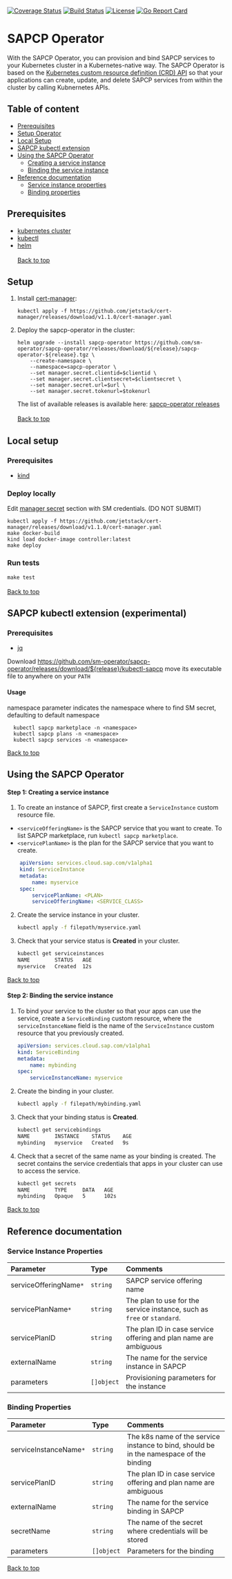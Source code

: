 [![Coverage Status](https://coveralls.io/repos/github/sm-operator/sapcp-operator/badge.svg?branch=master&killcache=1)](https://coveralls.io/github/sm-operator/sapcp-operator?branch=master)
[![Build Status](https://github.com/sm-operator/sapcp-operator/workflows/Go/badge.svg)](https://github.com/sm-operator/sapcp-operator/actions)
[![License](https://img.shields.io/badge/License-Apache%202.0-blue.svg)](https://github.com/sm-operator/sapcp-operator/blob/master/LICENSE)
[![Go Report Card](https://goreportcard.com/badge/github.com/sm-operator/sapcp-operator)](https://goreportcard.com/report/github.com/sm-operator/sapcp-operator)

# SAPCP Operator


With the SAPCP Operator, you can provision and bind SAPCP services to your Kubernetes cluster in a Kubernetes-native way. The SAPCP Operator is based on the [Kubernetes custom resource definition (CRD) API](https://kubernetes.io/docs/concepts/extend-kubernetes/api-extension/custom-resources/) so that your applications can create, update, and delete SAPCP services from within the cluster by calling Kubnernetes APIs.

## Table of content
* [Prerequisites](#prerequisites)
* [Setup Operator](#setup)
* [Local Setup](#local-setup)
* [SAPCP kubectl extension](#sapcp-kubectl-extension-experimental)
* [Using the SAPCP Operator](#using-the-sapcp-operator)
    * [Creating a service instance](#step-1-creating-a-service-instance)
    * [Binding the service instance](#step-2-binding-the-service-instance)
* [Reference documentation](#reference-documentation)
    * [Service instance properties](#service-instance-properties)
    * [Binding properties](#binding-properties)    

## Prerequisites
- [kubernetes cluster](https://kubernetes.io/)
- [kubectl](https://kubernetes.io/docs/tasks/tools/install-kubectl/)
- [helm](https://helm.sh/)
</br></br>
[Back to top](#sapcp-operator)

## Setup
1. Install [cert-manager](https://cert-manager.io/docs/installation/kubernetes):
    ```
    kubectl apply -f https://github.com/jetstack/cert-manager/releases/download/v1.1.0/cert-manager.yaml
    ```

2. Deploy the sapcp-operator in the cluster:
    ```
    helm upgrade --install sapcp-operator https://github.com/sm-operator/sapcp-operator/releases/download/${release}/sapcp-operator-${release}.tgz \
        --create-namespace \
        --namespace=sapcp-operator \
        --set manager.secret.clientid=$clientid \
        --set manager.secret.clientsecret=$clientsecret \
        --set manager.secret.url=$url \
        --set manager.secret.tokenurl=$tokenurl
    ```

    The list of available releases is available here: [sapcp-operator releases](https://github.com/sm-operator/sapcp-operator/releases)
</br></br>
[Back to top](#sapcp-operator)

## Local setup
### Prerequisites
- [kind](https://kind.sigs.k8s.io/docs/user/quick-start/)

### Deploy locally
Edit [manager secret](hack/override_values.yaml) section with SM credentials. (DO NOT SUBMIT)
```
kubectl apply -f https://github.com/jetstack/cert-manager/releases/download/v1.1.0/cert-manager.yaml
make docker-build
kind load docker-image controller:latest
make deploy
```
### Run tests
`make test`
</br></br>
[Back to top](#sapcp-operator)

## SAPCP kubectl extension (experimental) 
### Prerequisites
- [jq](https://stedolan.github.io/jq/)

Download https://github.com/sm-operator/sapcp-operator/releases/download/${release}/kubectl-sapcp
move its executable file to anywhere on your ``PATH``

#### Usage
 namespace parameter indicates the namespace where to find SM secret, defaulting to default namespace 
```
  kubectl sapcp marketplace -n <namespace>
  kubectl sapcp plans -n <namespace>
  kubectl sapcp services -n <namespace>
```
[Back to top](#sapcp-operator)
## Using the SAPCP Operator

#### Step 1: Creating a service instance

1.  To create an instance of SAPCP, first create a `ServiceInstance` custom resource file.
   *   `<serviceOfferingName>` is the SAPCP service that you want to create. To list SAPCP marketplace, run `kubectl sapcp marketplace`.
   *   `<servicePlanName>` is the plan for the SAPCP service that you want to create.

```yaml
    apiVersion: services.cloud.sap.com/v1alpha1
    kind: ServiceInstance
    metadata:
        name: myservice
    spec:
        servicePlanName: <PLAN>
        serviceOfferingName: <SERVICE_CLASS>
   ```

2.  Create the service instance in your cluster.

    ```bash
    kubectl apply -f filepath/myservice.yaml
    ```

3.  Check that your service status is **Created** in your cluster.

    ```bash
    kubectl get serviceinstances
    NAME        STATUS   AGE
    myservice   Created  12s
    ```
[Back to top](#sapcp-operator)

#### Step 2: Binding the service instance

1.  To bind your service to the cluster so that your apps can use the service, create a `ServiceBinding` custom resource, where the `serviceInstanceName` field is the name of the `ServiceInstance` custom resource that you previously created.

    ```yaml
    apiVersion: services.cloud.sap.com/v1alpha1
    kind: ServiceBinding
    metadata:
        name: mybinding
    spec:
        serviceInstanceName: myservice
    ```

2.  Create the binding in your cluster.

    ```bash
    kubectl apply -f filepath/mybinding.yaml
    ```

3.  Check that your binding status is **Created**.

    ```bash
    kubectl get servicebindings
    NAME        INSTANCE    STATUS    AGE
    mybinding   myservice   Created   9s
    
    ```

4.  Check that a secret of the same name as your binding is created. The secret contains the service credentials that apps in your cluster can use to access the service.

    ```bash
    kubectl get secrets
    NAME        TYPE     DATA   AGE
    mybinding   Opaque   5      102s
    ```
[Back to top](#sapcp-operator)

## Reference documentation

### Service Instance Properties
| Parameter             | Type       | Comments                                                                                                   |
|:-----------------|:---------|:-----------------------------------------------------------------------------------------------------------|
| serviceOfferingName`*`   | `string`   | SAPCP service offering name |
| servicePlanName`*` | `string`   |  The plan to use for the service instance, such as `free` or `standard`. |
| servicePlanID   |  `string`   |  The plan ID in case service offering and plan name are ambiguous |
| externalName       | `string`   |  The name for the service instance in SAPCP |
| parameters       |  `[]object`  |  Provisioning parameters for the instance |

### Binding Properties
| Parameter             | Type       | Comments                                                                                                   |
|:-----------------|:---------|:-----------------------------------------------------------------------------------------------------------|
| serviceInstanceName`*`   | `string`   | The k8s name of the service instance to bind, should be in the namespace of the binding |
| servicePlanID   |  `string`   |  The plan ID in case service offering and plan name are ambiguous |
| externalName       | `string`   |  The name for the service binding in SAPCP |
| secretName       | `string`   |  The name of the secret where credentials will be stored |
| parameters       |  `[]object`  |  Parameters for the binding |

[Back to top](#sapcp-operator)
